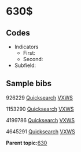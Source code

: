 # 630$

## Codes

-   Indicators
    -   First:
    -   Second:
-   Subfield:

## Sample bibs

926229 [Quicksearch](https://search.library.yale.edu/catalog/926229) [VXWS](http://prodorbis.library.yale.edu:7014/vxws/GetHoldingsService?bibId=926229)

1153290 [Quicksearch](https://search.library.yale.edu/catalog/1153290) [VXWS](http://prodorbis.library.yale.edu:7014/vxws/GetHoldingsService?bibId=1153290)

4199786 [Quicksearch](https://search.library.yale.edu/catalog/4199786) [VXWS](http://prodorbis.library.yale.edu:7014/vxws/GetHoldingsService?bibId=4199786)

4645291 [Quicksearch](https://search.library.yale.edu/catalog/4645291) [VXWS](http://prodorbis.library.yale.edu:7014/vxws/GetHoldingsService?bibId=4645291)

**Parent topic:**[630](../../tags/630/630.md)

